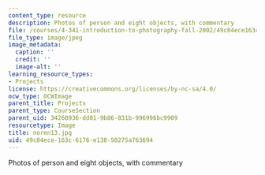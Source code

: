 ```yaml
---
content_type: resource
description: Photos of person and eight objects, with commentary
file: /courses/4-341-introduction-to-photography-fall-2002/49c84ece163c6176e13850275a763694_noren13.jpg
file_type: image/jpeg
image_metadata:
  caption: ''
  credit: ''
  image-alt: ''
learning_resource_types:
- Projects
license: https://creativecommons.org/licenses/by-nc-sa/4.0/
ocw_type: OCWImage
parent_title: Projects
parent_type: CourseSection
parent_uid: 34260936-dd81-9b86-831b-996996bc9909
resourcetype: Image
title: noren13.jpg
uid: 49c84ece-163c-6176-e138-50275a763694
---
```

Photos of person and eight objects, with commentary